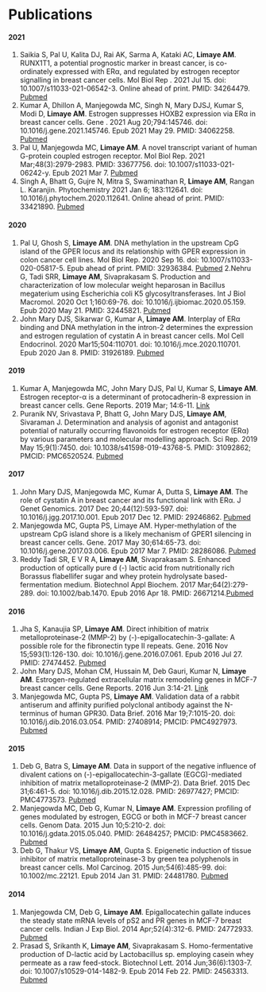 # Publications

#### 2021
1. Saikia S, Pal U, Kalita DJ, Rai AK, Sarma A, Kataki AC, **Limaye AM**. RUNX1T1, a potential prognostic marker in breast cancer, is co-ordinately expressed with ERα, and regulated by estrogen receptor signalling in breast cancer cells. Mol Biol Rep . 2021 Jul 15. doi: 10.1007/s11033-021-06542-3. Online ahead of print. PMID: 34264479. [Pubmed](https://pubmed.ncbi.nlm.nih.gov/34264479/)
2. Kumar A, Dhillon A, Manjegowda MC, Singh N, Mary DJSJ, Kumar S, Modi D, **Limaye AM**. Estrogen suppresses HOXB2 expression via ERα in breast cancer cells. Gene . 2021 Aug 20;794:145746. doi: 10.1016/j.gene.2021.145746. Epub 2021 May 29. PMID: 34062258. [Pubmed](https://pubmed.ncbi.nlm.nih.gov/34062258/)
3. Pal U, Manjegowda MC, **Limaye AM**. A novel transcript variant of human G-protein coupled estrogen receptor. Mol Biol Rep. 2021 Mar;48(3):2979-2983. PMID: 33677756. doi: 10.1007/s11033-021-06242-y. Epub 2021 Mar 7. [Pubmed](https://pubmed.ncbi.nlm.nih.gov/33677756/)
4. Singh A, Bhatt G, Gujre N, Mitra S, Swaminathan R, **Limaye AM**, Rangan L. Karanjin. Phytochemistry 2021 Jan 6; 183:112641. doi: 10.1016/j.phytochem.2020.112641. Online ahead of print. PMID: 33421890. [Pubmed](https://pubmed.ncbi.nlm.nih.gov/33421890/)

#### 2020
1. Pal U, Ghosh S, **Limaye AM**. DNA methylation in the upstream CpG island of the GPER locus and its relationship with GPER expression in colon cancer cell lines. Mol Biol Rep. 2020 Sep 16. doi: 10.1007/s11033-020-05817-5. Epub ahead of print. PMID: 32936384. [Pubmed](https://pubmed.ncbi.nlm.nih.gov/32936384/)
2.Nehru G, Tadi SRR, **Limaye AM**, Sivaprakasam S. Production and characterization of low molecular weight heparosan in Bacillus megaterium using Escherichia coli K5 glycosyltransferases. Int J Biol Macromol. 2020 Oct 1;160:69-76. doi: 10.1016/j.ijbiomac.2020.05.159. Epub 2020 May 21. PMID: 32445821. [Pubmed](https://pubmed.ncbi.nlm.nih.gov/32445821/)
3. John Mary DJS, Sikarwar G, Kumar A, **Limaye AM**. Interplay of ERα binding and DNA methylation in the intron-2 determines the expression and estrogen regulation of cystatin A in breast cancer cells. Mol Cell Endocrinol. 2020 Mar15;504:110701. doi: 10.1016/j.mce.2020.110701. Epub 2020 Jan 8. PMID: 31926189. [Pubmed](https://pubmed.ncbi.nlm.nih.gov/31926189/)

#### 2019
1. Kumar A, Manjegowda MC, John Mary DJS, Pal U, Kumar S, **Limaye AM**. Estrogen receptor-α is a determinant of protocadherin-8 expression in breast cancer cells. Gene Reports. 2019 Mar; 14:6-11. [Link](https://www.sciencedirect.com/science/article/pii/S2452014418301353)
2. Puranik NV, Srivastava P, Bhatt G, John Mary DJS, **Limaye AM**, Sivaraman J. Determination and analysis of agonist and antagonist potential of naturally occurring flavonoids for estrogen receptor (ERα) by various parameters and molecular modelling approach. Sci Rep. 2019 May 15;9(1):7450. doi: 10.1038/s41598-019-43768-5. PMID: 31092862; PMCID: PMC6520524. [Pubmed](https://pubmed.ncbi.nlm.nih.gov/31092862/)

#### 2017
1. John Mary DJS, Manjegowda MC, Kumar A, Dutta S, **Limaye AM**. The role of cystatin A in breast cancer and its functional link with ERα. J Genet Genomics. 2017 Dec 20;44(12):593-597. doi: 10.1016/j.jgg.2017.10.001. Epub 2017 Dec 12. PMID: 29246862. [Pubmed](https://pubmed.ncbi.nlm.nih.gov/29246862/)
2. Manjegowda MC, Gupta PS, Limaye AM. Hyper-methylation of the upstream CpG island shore is a likely mechanism of GPER1 silencing in breast cancer cells. Gene. 2017 May 30;614:65-73. doi: 10.1016/j.gene.2017.03.006. Epub 2017 Mar 7. PMID: 28286086. [Pubmed](https://pubmed.ncbi.nlm.nih.gov/28286086/)
3.  Reddy Tadi SR, E V R A, **Limaye AM**, Sivaprakasam S. Enhanced production of optically pure d (-) lactic acid from nutritionally rich Borassus flabellifer sugar and whey protein hydrolysate based-fermentation medium. Biotechnol Appl Biochem. 2017 Mar;64(2):279-289. doi: 10.1002/bab.1470. Epub 2016 Apr 18. PMID: 26671214.[Pubmed](https://pubmed.ncbi.nlm.nih.gov/26671214/)

#### 2016
1. Jha S, Kanaujia SP, **Limaye AM**. Direct inhibition of matrix metalloproteinase-2 (MMP-2) by (-)-epigallocatechin-3-gallate: A possible role for the fibronectin type II repeats. Gene. 2016 Nov 15;593(1):126-130. doi: 10.1016/j.gene.2016.07.061. Epub 2016 Jul 27. PMID: 27474452. [Pubmed](https://pubmed.ncbi.nlm.nih.gov/27474452/)
1. John Mary DJS, Mohan CM, Hussain M, Deb Gauri, Kumar N, **Limaye AM**. Estrogen-regulated extracellular matrix remodeling genes in MCF-7 breast cancer cells. Gene Reports. 2016 Jun 3:14-21. [Link](https://www.sciencedirect.com/science/article/pii/S2452014416000054)
2. Manjegowda MC, Gupta PS, **Limaye AM**. Validation data of a rabbit antiserum and affinity purified polyclonal antibody against the N-terminus of human GPR30. Data Brief. 2016 Mar 19;7:1015-20. doi: 10.1016/j.dib.2016.03.054. PMID: 27408914; PMCID: PMC4927973. [Pubmed](https://pubmed.ncbi.nlm.nih.gov/27408914/)

#### 2015
1. Deb G, Batra S, **Limaye AM**. Data in support of the negative influence of divalent cations on (-)-epigallocatechin-3-gallate (EGCG)-mediated inhibition of matrix metalloproteinase-2 (MMP-2). Data Brief. 2015 Dec 31;6:461-5. doi: 10.1016/j.dib.2015.12.028. PMID: 26977427; PMCID: PMC4773573. [Pubmed](https://pubmed.ncbi.nlm.nih.gov/26977427/)
2. Manjegowda MC, Deb G, Kumar N, **Limaye AM**. Expression profiling of genes modulated by estrogen, EGCG or both in MCF-7 breast cancer cells. Genom Data. 2015 Jun 10;5:210-2. doi: 10.1016/j.gdata.2015.05.040. PMID: 26484257; PMCID: PMC4583662. [Pubmed](https://pubmed.ncbi.nlm.nih.gov/26484257/)
3. Deb G, Thakur VS, **Limaye AM**, Gupta S. Epigenetic induction of tissue inhibitor of matrix metalloproteinase-3 by green tea polyphenols in breast cancer cells. Mol Carcinog. 2015 Jun;54(6):485-99. doi: 10.1002/mc.22121. Epub 2014 Jan 31. PMID: 24481780. [Pubmed](https://pubmed.ncbi.nlm.nih.gov/24481780/)

#### 2014
1. Manjegowda CM, Deb G, **Limaye AM**. Epigallocatechin gallate induces the steady state mRNA levels of pS2 and PR genes in MCF-7 breast cancer cells. Indian J Exp Biol. 2014 Apr;52(4):312-6. PMID: 24772933. [Pubmed](https://pubmed.ncbi.nlm.nih.gov/24772933/)
2. Prasad S, Srikanth K, **Limaye AM**, Sivaprakasam S. Homo-fermentative production of D-lactic acid by Lactobacillus sp. employing casein whey permeate as a raw feed-stock. Biotechnol Lett. 2014 Jun;36(6):1303-7. doi: 10.1007/s10529-014-1482-9. Epub 2014 Feb 22. PMID: 24563313. [Pubmed](https://pubmed.ncbi.nlm.nih.gov/24563313/)

